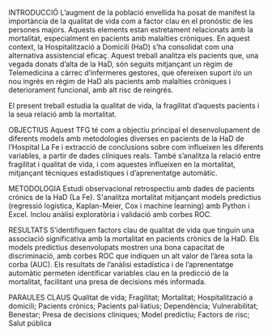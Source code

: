 INTRODUCCIÓ
L’augment de la població envellida ha posat de manifest la importància de la qualitat de vida com a factor clau en el pronòstic de les persones majors. Aquests elements estan estretament relacionats amb la mortalitat, especialment en pacients amb malalties cròniques. En aquest context, la Hospitalització a Domicili (HaD) s’ha consolidat com una alternativa assistencial eficaç. Aquest treball analitza els pacients que, una vegada donats d’alta de la HaD, són seguits mitjançant un règim de Telemedicina a càrrec d’infermeres gestores, que ofereixen suport i/o un nou ingrés en règim de HaD als pacients amb malalties cròniques i deteriorament funcional, amb alt risc de reingrés.

El present treball estudia la qualitat de vida, la fragilitat d’aquests pacients i la seua relació amb la mortalitat.

OBJECTIUS 
Aquest TFG té com a objectiu principal el desenvolupament de diferents models amb metodologies diverses en pacients de la HaD de l’Hospital La Fe i extracció de conclusions sobre com influeixen les diferents variables, a partir de dades clíniques reals. També s’analitza la relació entre fragilitat i qualitat de vida, i com aquestes influeixen en la mortalitat, mitjançant tècniques estadístiques i d’aprenentatge automàtic.

METODOLOGIA 
Estudi observacional retrospectiu amb dades de pacients crónics de la HaD (La Fe). S'analitza mortalitat mitjançant models predictius (regressió logística, Kaplan-Meier, Cox i machine learning) amb Python i Excel. Inclou anàlisi exploratòria i validació amb corbes ROC.

RESULTATS
S’identifiquen factors clau de qualitat de vida que tinguin una associació significativa amb la mortalitat en pacients crònics de la HaD. Els models predictius desenvolupats mostren una bona capacitat de discriminació, amb corbes ROC que indiquen un alt valor de l’àrea sota la corba (AUC). Els resultats de l’anàlisi estadística i de l’aprenentatge automàtic permeten identificar variables clau en la predicció de la mortalitat, facilitant una presa de decisions més informada.

PARAULES CLAUS 
Qualitat de vida; Fragilitat; Mortalitat; Hospitalització a domicili; Pacients crònics; Pacients pal·liatius; Dependència; Vulnerabilitat; Benestar; Presa de decisions clíniques; Model predictiu; Factors de risc; Salut pública
